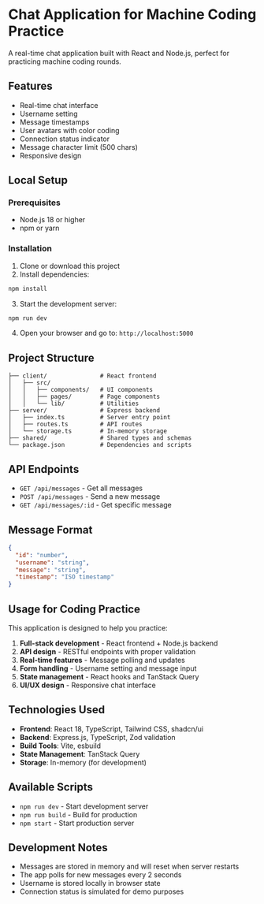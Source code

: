 # Chat Application for Machine Coding Practice

A real-time chat application built with React and Node.js, perfect for practicing machine coding rounds.

## Features

- Real-time chat interface
- Username setting
- Message timestamps
- User avatars with color coding
- Connection status indicator
- Message character limit (500 chars)
- Responsive design

## Local Setup

### Prerequisites
- Node.js 18 or higher
- npm or yarn

### Installation

1. Clone or download this project
2. Install dependencies:
```bash
npm install
```

3. Start the development server:
```bash
npm run dev
```

4. Open your browser and go to: `http://localhost:5000`

## Project Structure

```
├── client/               # React frontend
│   ├── src/
│   │   ├── components/   # UI components
│   │   ├── pages/        # Page components
│   │   └── lib/          # Utilities
├── server/               # Express backend
│   ├── index.ts          # Server entry point
│   ├── routes.ts         # API routes
│   └── storage.ts        # In-memory storage
├── shared/               # Shared types and schemas
└── package.json          # Dependencies and scripts
```

## API Endpoints

- `GET /api/messages` - Get all messages
- `POST /api/messages` - Send a new message
- `GET /api/messages/:id` - Get specific message

## Message Format

```json
{
  "id": "number",
  "username": "string", 
  "message": "string",
  "timestamp": "ISO timestamp"
}
```

## Usage for Coding Practice

This application is designed to help you practice:

1. **Full-stack development** - React frontend + Node.js backend
2. **API design** - RESTful endpoints with proper validation
3. **Real-time features** - Message polling and updates
4. **Form handling** - Username setting and message input
5. **State management** - React hooks and TanStack Query
6. **UI/UX design** - Responsive chat interface

## Technologies Used

- **Frontend**: React 18, TypeScript, Tailwind CSS, shadcn/ui
- **Backend**: Express.js, TypeScript, Zod validation
- **Build Tools**: Vite, esbuild
- **State Management**: TanStack Query
- **Storage**: In-memory (for development)

## Available Scripts

- `npm run dev` - Start development server
- `npm run build` - Build for production
- `npm start` - Start production server

## Development Notes

- Messages are stored in memory and will reset when server restarts
- The app polls for new messages every 2 seconds
- Username is stored locally in browser state
- Connection status is simulated for demo purposes